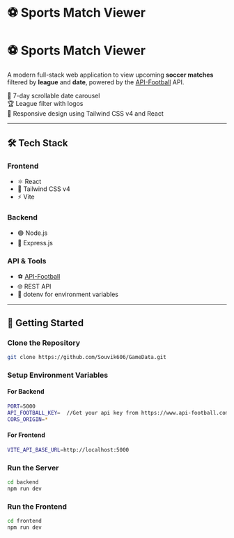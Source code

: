 # ⚽ Sports Match Viewer

# ⚽ Sports Match Viewer

A modern full-stack web application to view upcoming **soccer matches** filtered by **league** and **date**, powered by the [API-Football](https://www.api-football.com/) API.

📅 7-day scrollable date carousel  
🏆 League filter with logos  
🎨 Responsive design using Tailwind CSS v4 and React

---

## 🛠 Tech Stack

### Frontend
- ⚛️ React
- 💨 Tailwind CSS v4
- ⚡ Vite

### Backend
- 🟢 Node.js
- 🚂 Express.js

### API & Tools
- ⚽ [API-Football](https://www.api-football.com/)
- 🌐 REST API
- 🔐 dotenv for environment variables

---

## 🚀 Getting Started

###  Clone the Repository

```bash
git clone https://github.com/Souvik606/GameData.git
```

###  Setup Environment Variables

#### For Backend

```bash
PORT=5000
API_FOOTBALL_KEY=  //Get your api key from https://www.api-football.com/
CORS_ORIGIN=*
```

#### For Frontend

```bash
VITE_API_BASE_URL=http://localhost:5000
```

### Run the Server

```bash
cd backend
npm run dev
```

### Run the Frontend

```bash
cd frontend
npm run dev
```
